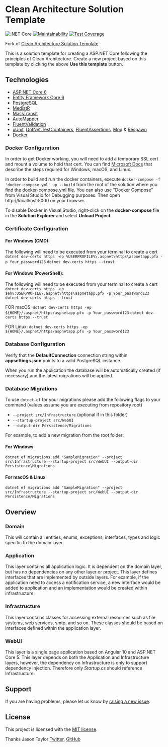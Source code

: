 # Clean Architecture Solution Template
![.NET Core](https://github.com/suleymanozev/CleanArchitecture/workflows/.NET/badge.svg)
[![Maintainability](https://api.codeclimate.com/v1/badges/d21685f66cf9a589d685/maintainability)](https://codeclimate.com/github/suleymanozev/CleanArchitecture/maintainability)
[![Test Coverage](https://api.codeclimate.com/v1/badges/d21685f66cf9a589d685/test_coverage)](https://codeclimate.com/github/suleymanozev/CleanArchitecture/test_coverage)

Fork of [Clean Architecture Solution Template](https://github.com/jasontaylordev/CleanArchitecture)

This is a solution template for creating a ASP.NET Core following the principles of Clean Architecture. Create a new project based on this template by clicking the above **Use this template** button. 

## Technologies

* [ASP.NET Core 6](https://docs.microsoft.com/en-us/aspnet/core/introduction-to-aspnet-core?view=aspnetcore-6.0)
* [Entity Framework Core 6](https://docs.microsoft.com/en-us/ef/core/)
* [PostgreSQL](https://www.postgresql.org/)
* [MediatR](https://github.com/jbogard/MediatR)
* [MassTransit](https://masstransit-project.com/)
* [AutoMapper](https://automapper.org/)
* [FluentValidation](https://fluentvalidation.net/)
* [xUnit](https://xunit.net/), [DotNet.TestContainers](https://github.com/HofmeisterAn/dotnet-testcontainers), [FluentAssertions](https://fluentassertions.com/), [Moq](https://github.com/moq) & [Respawn](https://github.com/jbogard/Respawn)
* [Docker](https://www.docker.com/)

### Docker Configuration

In order to get Docker working, you will need to add a temporary SSL cert and mount a volume to hold that cert.
You can find [Microsoft Docs](https://docs.microsoft.com/en-us/aspnet/core/security/docker-https?view=aspnetcore-6.0) that describe the steps required for Windows, macOS, and Linux.

In order to build and run the docker containers, execute `docker-compose -f 'docker-compose.yml' up --build` from the root of the solution where you find the docker-compose.yml file.  You can also use "Docker Compose" from Visual Studio for Debugging purposes.
Then open http://localhost:5000 on your browser.

To disable Docker in Visual Studio, right-click on the **docker-compose** file in the **Solution Explorer** and select **Unload Project**.

### Certificate Configuration
#### For Windows (CMD):
The following will need to be executed from your terminal to create a cert
`dotnet dev-certs https -ep %USERPROFILE%\.aspnet\https\aspnetapp.pfx -p Your_password123`
`dotnet dev-certs https --trust`

#### For Windows (PowerShell):
The following will need to be executed from your terminal to create a cert
`dotnet dev-certs https -ep $env:USERPROFILE\.aspnet\https\aspnetapp.pfx -p Your_password123`
`dotnet dev-certs https --trust`

FOR macOS:
`dotnet dev-certs https -ep ${HOME}/.aspnet/https/aspnetapp.pfx -p Your_password123`
`dotnet dev-certs https --trust`

FOR Linux:
`dotnet dev-certs https -ep ${HOME}/.aspnet/https/aspnetapp.pfx -p Your_password123`

### Database Configuration

Verify that the **DefaultConnection** connection string within **appsettings.json** points to a valid PostgreSQL instance. 

When you run the application the database will be automatically created (if necessary) and the latest migrations will be applied.

### Database Migrations

To use `dotnet-ef` for your migrations please add the following flags to your command (values assume you are executing from repository root)

* `--project src/Infrastructure` (optional if in this folder)
* `--startup-project src/WebUI`
* `--output-dir Persistence/Migrations`

For example, to add a new migration from the root folder:

#### For Windows
`dotnet ef migrations add "SampleMigration" --project src\Infrastructure --startup-project src\WebUI --output-dir Persistence\Migrations`

#### For macOS & Linux
`dotnet ef migrations add "SampleMigration" --project src/Infrastructure --startup-project src/WebUI --output-dir Persistence/Migrations`

## Overview

### Domain

This will contain all entities, enums, exceptions, interfaces, types and logic specific to the domain layer.

### Application

This layer contains all application logic. It is dependent on the domain layer, but has no dependencies on any other layer or project. This layer defines interfaces that are implemented by outside layers. For example, if the application need to access a notification service, a new interface would be added to application and an implementation would be created within infrastructure.

### Infrastructure

This layer contains classes for accessing external resources such as file systems, web services, smtp, and so on. These classes should be based on interfaces defined within the application layer.

### WebUI

This layer is a single page application based on Angular 10 and ASP.NET Core 5. This layer depends on both the Application and Infrastructure layers, however, the dependency on Infrastructure is only to support dependency injection. Therefore only *Startup.cs* should reference Infrastructure.

## Support

If you are having problems, please let us know by [raising a new issue](https://github.com/suleymanozev/CleanArchitecture/issues/new/choose).

## License

This project is licensed with the [MIT license](LICENSE).

Thanks Jason Taylor
[Twitter](https://twitter.com/jasontaylordev), [GitHub](https://github.com/jasontaylordev)
